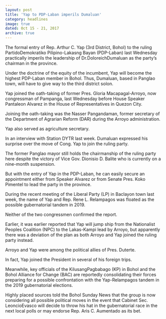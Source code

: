 ```yaml
---
layout: post
title: 'Yap to PDP-Laban imperils Dumaluan'
category: headlines
image: true
dated: 0ct 15 - 21, 2017
archive: true
---
```


The formal entry of Rep. Arthur C. Yap (3rd District, Bohol) to the ruling PartidoDemokratiko Pilipino-Lakasng Bayan (PDP-Laban) last Wednesday practically imperils the leadership of Dr.DoloreichDumaluan as the party’s chairman in the province.

Under the doctrine of the equity of the incumbent, Yap will become the highest PDP-Laban member in Bohol. Thus, Dumaluan, based in Panglao town, will have to give way to the third district solon.

Yap joined the oath-taking of former Pres. Gloria Macapagal-Arroyo, now congressman of Pampanga, last Wednesday before House Speaker Pantaleon Alvarez in the House of Representatives in Quezon City.

Joining the oath-taking was the Nasser Pangandaman, former secretary of the Department of Agrarian Reform (DAR) during the Arroyo administration.

Yap also served as agriculture secretary.

In an interview with Station DYTR last week. Dumaluan expressed his surprise over the move of Cong. Yap to join the ruling party.

The former Panglao mayor still holds the chairmanship of the ruling party here despite the victory of Vice Gov. Dionisio D. Balite who is currently on a nine-month suspension.

But with the entry of Yap in the PDP-Laban, he can easily secure an appointment either from Speaker Alvarez or from Senate Pres. Koko Pimentel to lead the party in the province.

During the recent meeting of the Liberal Party (LP) in Baclayon town last week, the name of Yap and Rep. Rene L. Relampagos was floated as the possible gubernatorial tandem in 2019.

Neither of the two congressmen confirmed the report.

Earlier, it was earlier reported that Yap will jump ship from the Nationalist Peoples Coalition (NPC) to the Lakas-Kampi lead by Arroyo, but apparently there was a deviation of the plan as both Arroyo and Yap joined the ruling party instead.

Arroyo and Yap were among the political allies of Pres. Duterte. 

In fact, Yap joined the President in several of his foreign trips.

Meanwhile, key officials of the KilusangPagbabago (KP) in Bohol and the Bohol Alliance for Change (BAC) are reportedly consolidating their forces preparing for a possible confrontation with the Yap-Relampagos tandem in the 2019 gubernatorial elections.

Highly placed sources told the Bohol Sunday News that the group is now considering all possible political moves in the event that Cabinet Sec. LeoncioEvasco will decide to throw his hat in the gubernatorial race in the next local polls or may endorse Rep. Aris C. Aumentado as its bet.   

